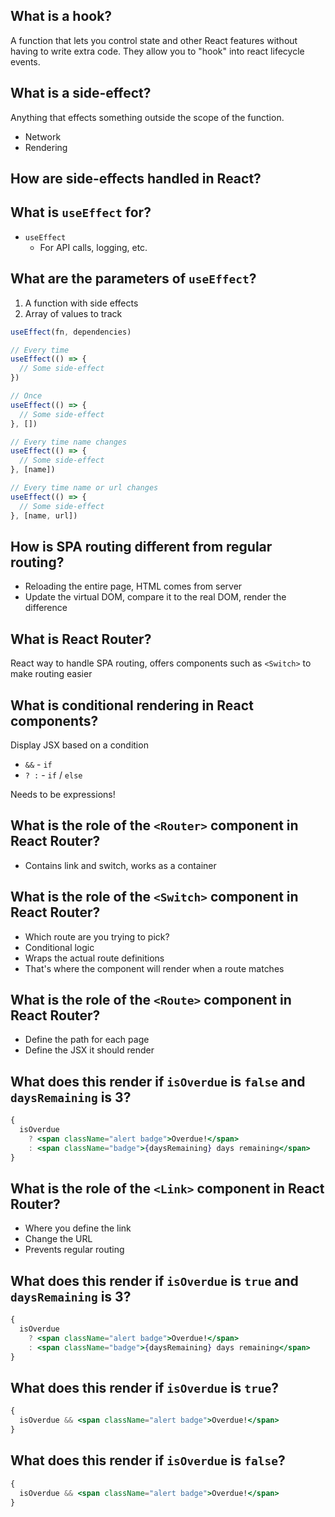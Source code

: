 ## What is a hook?

A function that lets you control state and other React features without having to write extra code. They allow you to "hook" into react lifecycle events.

## What is a side-effect?

Anything that effects something outside the scope of the function.

* Network
* Rendering

## How are side-effects handled in React?
## What is `useEffect` for?

* `useEffect`
  * For API calls, logging, etc.

## What are the parameters of `useEffect`?

1. A function with side effects
2. Array of values to track

```jsx
useEffect(fn, dependencies)

// Every time
useEffect(() => {
  // Some side-effect
})

// Once
useEffect(() => {
  // Some side-effect
}, [])

// Every time name changes
useEffect(() => {
  // Some side-effect
}, [name])

// Every time name or url changes
useEffect(() => {
  // Some side-effect
}, [name, url])
```

## How is SPA routing different from regular routing?

* Reloading the entire page, HTML comes from server
* Update the virtual DOM, compare it to the real DOM, render the difference

## What is React Router?

React way to handle SPA routing, offers components such as `<Switch>` to make routing easier

## What is conditional rendering in React components?

Display JSX based on a condition

* `&&` - `if`
* `? :` - `if` / `else`

Needs to be expressions!

## What is the role of the `<Router>` component in React Router?

* Contains link and switch, works as a container

## What is the role of the `<Switch>` component in React Router?

* Which route are you trying to pick?
* Conditional logic
* Wraps the actual route definitions
* That's where the component will render when a route matches

## What is the role of the `<Route>` component in React Router?

* Define the path for each page
* Define the JSX it should render

## What does this render if `isOverdue` is `false` and `daysRemaining` is 3?

```jsx
{
  isOverdue
    ? <span className="alert badge">Overdue!</span>
    : <span className="badge">{daysRemaining} days remaining</span>
}
```

## What is the role of the `<Link>` component in React Router?

* Where you define the link
* Change the URL
* Prevents regular routing

## What does this render if `isOverdue` is `true` and `daysRemaining` is 3?

```jsx
{
  isOverdue
    ? <span className="alert badge">Overdue!</span>
    : <span className="badge">{daysRemaining} days remaining</span>
}
```

## What does this render if `isOverdue` is `true`?

```jsx
{
  isOverdue && <span className="alert badge">Overdue!</span>
}
```

## What does this render if `isOverdue` is `false`?

```jsx
{
  isOverdue && <span className="alert badge">Overdue!</span>
}
```
